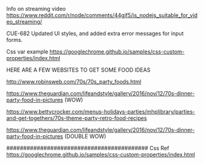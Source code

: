 Info on streaming video
https://www.reddit.com/r/node/comments/44gjf5/is_nodejs_suitable_for_video_streaming/


CUE-682 Updated UI styles, and added extra error messages for input forms. 

Css var example 
https://googlechrome.github.io/samples/css-custom-properties/index.html


HERE ARE A FEW WEBSITES TO GET 
SOME FOOD IDEAS

http://www.robinsweb.com/70s/70s_party_foods.html


https://www.theguardian.com/lifeandstyle/gallery/2016/nov/12/70s-dinner-party-food-in-pictures (WOW)

https://www.bettycrocker.com/menus-holidays-parties/mhplibrary/parties-and-get-togethers/70s-theme-party-retro-food-recipes

https://www.theguardian.com/lifeandstyle/gallery/2016/nov/12/70s-dinner-party-food-in-pictures (DOUBLE WOW)

##########################################
Css Ref 
https://googlechrome.github.io/samples/css-custom-properties/index.html

